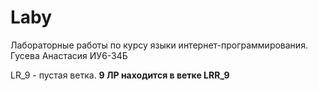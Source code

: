 # Laby
Лабораторные работы по курсу языки интернет-программирования. Гусева Анастасия ИУ6-34Б

LR_9 - пустая ветка. **9 ЛР находится в ветке LRR_9**

